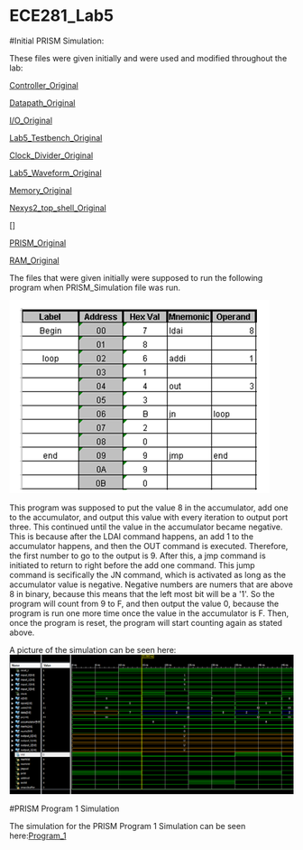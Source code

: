 ECE281_Lab5
===========


#Initial PRISM Simulation: 

These files were given initially and were used and modified throughout the lab: 

[Controller_Original](https://raw.githubusercontent.com/JohnTerragnoli/ECE281_Lab5/master/Controller_Original.vhd)

[Datapath_Original](https://raw.githubusercontent.com/JohnTerragnoli/ECE281_Lab5/master/Datapath_Original.vhd)

[I/O_Original](https://raw.githubusercontent.com/JohnTerragnoli/ECE281_Lab5/master/I_O_Original.vhd)

[Lab5_Testbench_Original](https://raw.githubusercontent.com/JohnTerragnoli/ECE281_Lab5/master/Lab5_testbench_Original.vhd)

[Clock_Divider_Original](https://raw.githubusercontent.com/JohnTerragnoli/ECE281_Lab5/master/Clock_Divider_Original.vhd)

[Lab5_Waveform_Original](https://raw.githubusercontent.com/JohnTerragnoli/ECE281_Lab5/master/Lab5_waveform_Original.wcfg)

[Memory_Original](https://raw.githubusercontent.com/JohnTerragnoli/ECE281_Lab5/master/Memory_Original.vhd)

[Nexys2_top_shell_Original](https://raw.githubusercontent.com/JohnTerragnoli/ECE281_Lab5/master/Nexys2_top_shell.vhd)

[]

[PRISM_Original](https://raw.githubusercontent.com/JohnTerragnoli/ECE281_Lab5/master/PRISM_Original.vhd)

[RAM_Original](https://raw.githubusercontent.com/JohnTerragnoli/ECE281_Lab5/master/RAM_16x4_Original.vhd)



The files that were given initially were supposed to run the following program when PRISM_Simulation file was run. 

![alt text](https://raw.githubusercontent.com/JohnTerragnoli/ECE281_Lab5/master/InitialProgramPic.PNG "Initial Program Description")

This program was supposed to put the value 8 in the accumulator, add one to the accumulator, and output this value with every iteration to output port three.  This continued until the value in the accumulator became negative. This is because after the LDAI command happens, an add 1 to the accumulator happens, and then the OUT command is executed. Therefore, the first number to go to the output is 9. After this, a jmp command is initiated to return to right before the add one command.  This jump command is secifically the JN command, which is activated as long as the accumulator value is negative.  Negative numbers are numers that are above 8 in binary, because this means that the left most bit will be a '1'.  So the program will count from 9 to F, and then output the value 0, because the program is run one more time once the value in the accumulator is F.  Then, once the program is reset, the program will start counting again as stated above.  

A picture of the simulation can be seen here: 
![alt text](https://raw.githubusercontent.com/JohnTerragnoli/ECE281_Lab5/master/InitialProgramSimulation.PNG "Ititial Program Simulation")



#PRISM Program 1 Simulation

The simulation for the PRISM Program 1 Simulation can be seen here:[Program_1](https://www.youtube.com/watch?v=1jAqDPLEqxA&feature=youtu.be)

